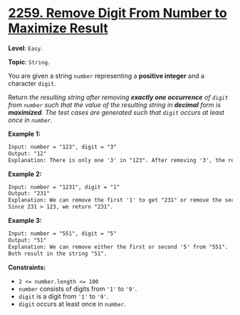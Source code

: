 # [2259. Remove Digit From Number to Maximize Result](https://leetcode.com/problems/remove-digit-from-number-to-maximize-result/)

**Level**: `Easy`.

**Topic**: `String`.

You are given a string `number` representing a **positive integer** and a character `digit`.

Return _the resulting string after removing **exactly one occurrence** of `digit` from `number` such that the value of the resulting string in **decimal** form is **maximized**. The test cases are generated such that `digit` occurs at least once in `number`_.

**Example 1:**

```txt
Input: number = "123", digit = "3"
Output: "12"
Explanation: There is only one '3' in "123". After removing '3', the result is "12".
```

**Example 2:**

```txt
Input: number = "1231", digit = "1"
Output: "231"
Explanation: We can remove the first '1' to get "231" or remove the second '1' to get "123".
Since 231 > 123, we return "231".
```

**Example 3:**

```txt
Input: number = "551", digit = "5"
Output: "51"
Explanation: We can remove either the first or second '5' from "551".
Both result in the string "51".
 ```

**Constraints:**

- `2 <= number.length <= 100`
- `number` consists of digits from `'1'` to `'9'`.
- `digit` is a digit from `'1'` to `'9'`.
- `digit` occurs at least once in `number`.
